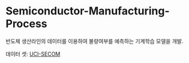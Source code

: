# Semiconductor-Manufacturing-Process

반도체 생산라인의 데이터를 이용하여 불량여부를 예측하는 기계학습 모델을 개발.


데이터 셋: [UCI-SECOM](https://www.kaggle.com/paresh2047/uci-semcom)


